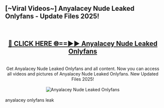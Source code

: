 <h2>[~Viral Videos~] Anyalacey Nude Leaked Onlyfans - Update Files 2025!</h2>
<br>
<div align="center">
<h2><a href="https://betterlinks.top/A2PfLJ" rel="nofollow">🔴 CLICK HERE 🌐==►► Anyalacey Nude Leaked Onlyfans</a></h2>
<br>
Get Anyalacey Nude Leaked Onlyfans and all content. Now you can access all videos and pictures of Anyalacey Nude Leaked Onlyfans. New Updated Files 2025!
<br>
<br>
<a href="https://betterlinks.top/A2PfLJ" rel="nofollow" data-target="animated-image.originalLink"><img src="https://i.ibb.co.com/WyWwxjT/player-gif2.gif" alt="Anyalacey Nude Leaked Onlyfans" style="max-width: 100%; display: inline-block;" data-target="animated-image.originalImage"></a>
</div>
<br>
anyalacey onlyfans leak